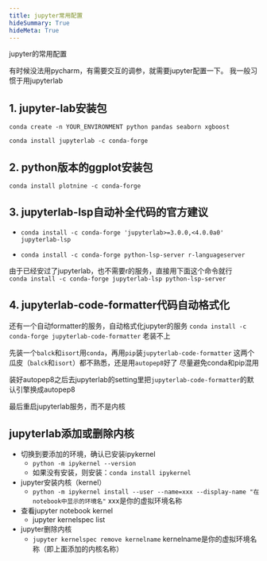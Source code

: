 ```yaml
---
title: jupyter常用配置
hideSummary: True
hideMeta: True
---
```





jupyter的常用配置

有时候没法用pycharm，有需要交互的调参，就需要jupyter配置一下。
我一般习惯于用jupyterlab

## 1. jupyter-lab安装包
`conda create -n YOUR_ENVIRONMENT python pandas seaborn xgboost`

`conda install jupyterlab -c conda-forge`

## 2. python版本的ggplot安装包
`conda install plotnine -c conda-forge`

## 3. jupyterlab-lsp自动补全代码的官方建议
- `conda install -c conda-forge 'jupyterlab>=3.0.0,<4.0.0a0' jupyterlab-lsp`

- `conda install -c conda-forge python-lsp-server r-languageserver`

由于已经安过了jupyterlab，也不需要r的服务，直接用下面这个命令就行\
`conda install -c conda-forge jupyterlab-lsp python-lsp-server`
## 4. jupyterlab-code-formatter代码自动格式化
还有一个自动formatter的服务，自动格式化jupyter的服务
`conda install -c conda-forge jupyterlab-code-formatter`
老装不上

先装一个`balck`和`isort`用`conda`，再用`pip`装`jupyterlab-code-formatter`
这两个瓜皮（`balck`和`isort`）都不熟悉，还是用`autopep8`好了
尽量避免conda和pip混用

装好autopep8之后去jupyterlab的setting里把`jupyterlab-code-formatter`的默认引擎换成autopep8

最后重启jupyterlab服务，而不是内核

## jupyterlab添加或删除内核
- 切换到要添加的环境，确认已安装ipykernel
  - `python -m ipykernel --version`
  - 如果没有安装，则安装：`conda install ipykernel`
- jupyter安装内核（kernel）
  - `python -m ipykernel install --user --name=xxx --display-name "在notebook中显示的环境名"` xxx是你的虚拟环境名称
- 查看jupyter notebook kernel
  - jupyter kernelspec list
- jupyter删除内核
  - `jupyter kernelspec remove kernelname` kernelname是你的虚拟环境名称（即上面添加的内核名称）
